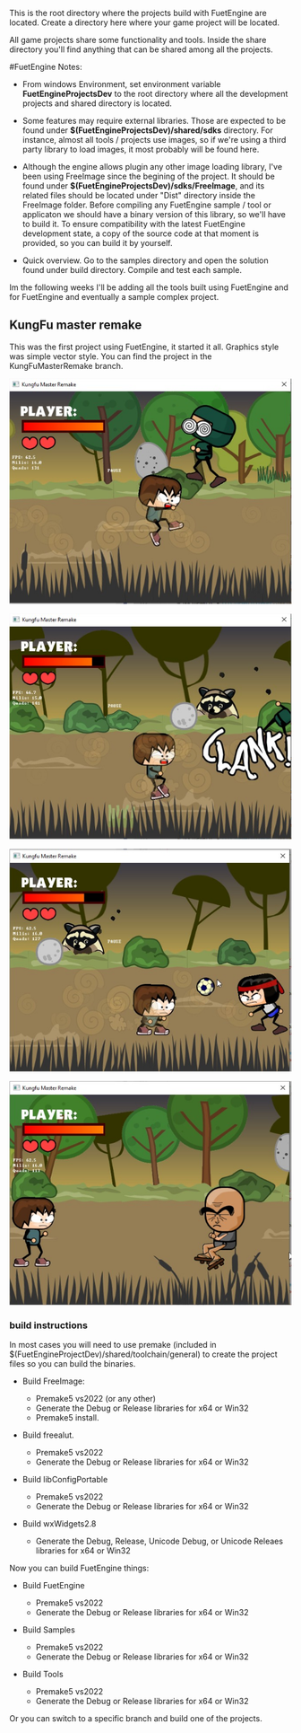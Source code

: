 This is the root directory where the projects build with FuetEngine are located.
Create a directory here where your game project will be located.

All game projects share some functionality and tools. Inside the share directory you'll find anything that can be shared among all the projects.

#FuetEngine Notes:

- From windows Environment, set environment variable **FuetEngineProjectsDev** to the root directory where all the development projects and shared directory is located.

- Some features may require external libraries. Those are expected to be found under 
**$(FuetEngineProjectsDev)/shared/sdks** directory. For instance, almost all tools / projects use images, so if we're using a third party library to load images, it most probably will be found here.

- Although the engine allows plugin any other image loading library, I've been using FreeImage since the begining of the project. It should be found under **$(FuetEngineProjectsDev)/sdks/FreeImage**, and its related files should be located under "Dist" directory inside the FreeImage folder. Before compiling any FuetEngine sample / tool or applicaton we should have a binary version of this library, so we'll have to build it. To ensure compatibility with the latest FuetEngine development state, a copy of the source code at that moment is provided, so you can build it by yourself.

- Quick overview. Go to the samples directory and open the solution found under build directory. Compile and test each sample.

Im the following weeks I'll be adding all the tools built using FuetEngine and for FuetEngine and eventually a sample complex project.

## KungFu master remake
This was the first project using FuetEngine, it started it all. Graphics style was simple vector style. You can find the project in the KungFuMasterRemake branch.

![Screenshot0.png](https://raw.githubusercontent.com/D0ct0rDave/FuetEngineProjects/refs/heads/main/repoimages/Kungfu_Master_Remake.jpg)

![Screenshot1.png](https://raw.githubusercontent.com/D0ct0rDave/FuetEngineProjects/refs/heads/main/repoimages/Kungfu_Master_Remake_2.jpg)

![Screenshot2.png](https://raw.githubusercontent.com/D0ct0rDave/FuetEngineProjects/refs/heads/main/repoimages/Kungfu_Master_Remake_3.jpg)

![Screenshot3.png](https://raw.githubusercontent.com/D0ct0rDave/FuetEngineProjects/refs/heads/main/repoimages/Kungfu_Master_Remake_4.jpg)


### build instructions
In most cases you will need to use premake (included in $(FuetEngineProjectDev)/shared/toolchain/general) to create the project files so you can build the binaries.

- Build FreeImage:
  - Premake5 vs2022 (or any other)
  - Generate the Debug or Release libraries for x64 or Win32
  - Premake5 install. 
    
- Build freealut.
  - Premake5 vs2022
  - Generate the Debug or Release libraries for x64 or Win32

- Build libConfigPortable
  - Premake5 vs2022
  - Generate the Debug or Release libraries for x64 or Win32

- Build wxWidgets2.8
  - Generate the Debug, Release, Unicode Debug, or Unicode Releaes libraries for x64 or Win32

Now you can build FuetEngine things:

- Build FuetEngine
  - Premake5 vs2022
  - Generate the Debug or Release libraries for x64 or Win32

- Build Samples
  - Premake5 vs2022
  - Generate the Debug or Release libraries for x64 or Win32

- Build Tools
  - Premake5 vs2022
  - Generate the Debug or Release libraries for x64 or Win32

Or you can switch to a specific branch and build one of the projects.
